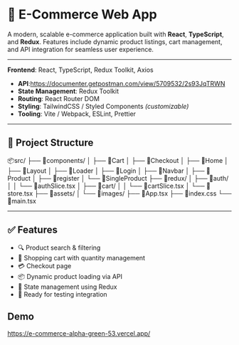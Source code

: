 # 🛒 E-Commerce Web App

A modern, scalable e-commerce application built with **React**, **TypeScript**, and **Redux**. Features include dynamic product listings, cart management, and API integration for seamless user experience.

---

**Frontend**: React, TypeScript, Redux Toolkit, Axios  
- **API**:https://documenter.getpostman.com/view/5709532/2s93JqTRWN
- **State Management**: Redux Toolkit  
- **Routing**: React Router DOM  
- **Styling**: TailwindCSS / Styled Components *(customizable)*  
- **Tooling**: Vite / Webpack, ESLint, Prettier  

---
## 📁 Project Structure

📦src/
├── 📂components/
│   ├── 📂Cart
│   ├── 📂Checkout
│   ├── 📂Home
│   ├── 📂Layout
│   ├── 📂Loader
│   ├── 📂Login
│   ├── 📂Navbar
│   ├── 📂Product
│   ├── 📂register
│   └── 📂SingleProduct
├── 📂redux/
│   ├── 📂auth/
│   │   └── 📄authSlice.tsx
│   ├── 📂cart/
│   │   └── 📄cartSlice.tsx
│   └── 📄store.tsx
├── 📂assets/
│   └── 📂images/
├── 📄App.tsx
├── 📄index.css
└── 📄main.tsx

---

## ✅ Features

- 🔍 Product search & filtering
- 🛒 Shopping cart with quantity management
- 💳 Checkout page
- 📦 Dynamic product loading via API
- 🧠 State management using Redux
- 🧪 Ready for testing integration

## Demo
https://e-commerce-alpha-green-53.vercel.app/



